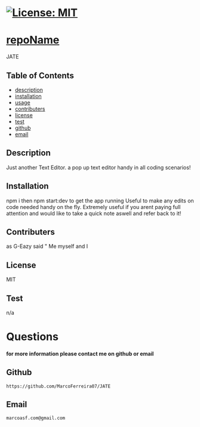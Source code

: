 
# [![License: MIT](https://img.shields.io/badge/License-MIT-yellow.svg)](https://opensource.org/licenses/MIT)
# [repoName](#repoName)
JATE
## Table of Contents  
* [description](#description)  
* [installation](#installation) 
* [usage](#usage)  
* [contributers](#contributers) 
* [license](#license)
* [test](#test)
* [github](#github)  
* [email](#email)  
## Description
Just another Text Editor. a pop up text editor handy in all coding scenarios!
## Installation
npm i then npm start:dev to get the app running 
Useful to make any edits on code needed handy on the fly. Extremely  useful if you arent paying full attention and would like to take a quick note aswell and refer back to it! 
## Contributers
as G-Eazy said " Me myself and I
## License
MIT
## Test
n/a
# Questions
#### for more information please contact me on github or email
## Github
    https://github.com/MarcoFerreira07/JATE
## Email
    marcoasf.com@gmail.com
